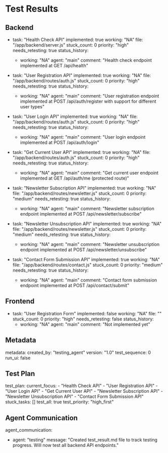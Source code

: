 # Test Results

## Backend

- task: "Health Check API"
  implemented: true
  working: "NA"
  file: "/app/backend/server.js"
  stuck_count: 0
  priority: "high"
  needs_retesting: true
  status_history:
    - working: "NA"
      agent: "main"
      comment: "Health check endpoint implemented at GET /api/health"

- task: "User Registration API"
  implemented: true
  working: "NA"
  file: "/app/backend/routes/auth.js"
  stuck_count: 0
  priority: "high"
  needs_retesting: true
  status_history:
    - working: "NA"
      agent: "main"
      comment: "User registration endpoint implemented at POST /api/auth/register with support for different user types"

- task: "User Login API"
  implemented: true
  working: "NA"
  file: "/app/backend/routes/auth.js"
  stuck_count: 0
  priority: "high"
  needs_retesting: true
  status_history:
    - working: "NA"
      agent: "main"
      comment: "User login endpoint implemented at POST /api/auth/login"

- task: "Get Current User API"
  implemented: true
  working: "NA"
  file: "/app/backend/routes/auth.js"
  stuck_count: 0
  priority: "high"
  needs_retesting: true
  status_history:
    - working: "NA"
      agent: "main"
      comment: "Get current user endpoint implemented at GET /api/auth/me (protected route)"

- task: "Newsletter Subscription API"
  implemented: true
  working: "NA"
  file: "/app/backend/routes/newsletter.js"
  stuck_count: 0
  priority: "medium"
  needs_retesting: true
  status_history:
    - working: "NA"
      agent: "main"
      comment: "Newsletter subscription endpoint implemented at POST /api/newsletter/subscribe"

- task: "Newsletter Unsubscription API"
  implemented: true
  working: "NA"
  file: "/app/backend/routes/newsletter.js"
  stuck_count: 0
  priority: "medium"
  needs_retesting: true
  status_history:
    - working: "NA"
      agent: "main"
      comment: "Newsletter unsubscription endpoint implemented at POST /api/newsletter/unsubscribe"

- task: "Contact Form Submission API"
  implemented: true
  working: "NA"
  file: "/app/backend/routes/contact.js"
  stuck_count: 0
  priority: "medium"
  needs_retesting: true
  status_history:
    - working: "NA"
      agent: "main"
      comment: "Contact form submission endpoint implemented at POST /api/contact/submit"

## Frontend

- task: "User Registration Form"
  implemented: false
  working: "NA"
  file: ""
  stuck_count: 0
  priority: "high"
  needs_retesting: false
  status_history:
    - working: "NA"
      agent: "main"
      comment: "Not implemented yet"

## Metadata

metadata:
  created_by: "testing_agent"
  version: "1.0"
  test_sequence: 0
  run_ui: false

## Test Plan

test_plan:
  current_focus:
    - "Health Check API"
    - "User Registration API"
    - "User Login API"
    - "Get Current User API"
    - "Newsletter Subscription API"
    - "Newsletter Unsubscription API"
    - "Contact Form Submission API"
  stuck_tasks: []
  test_all: true
  test_priority: "high_first"

## Agent Communication

agent_communication:
  - agent: "testing"
    message: "Created test_result.md file to track testing progress. Will now test all backend API endpoints."
